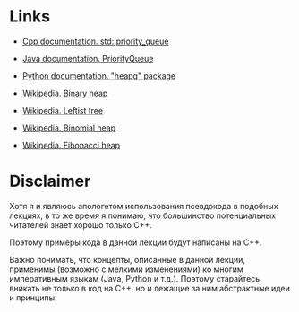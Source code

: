 # Links

- [Cpp documentation. std::priority_queue](https://en.cppreference.com/w/cpp/container/priority_queue)
- [Java documentation. PriorityQueue](https://docs.oracle.com/en/java/javase/21/docs/api/java.base/java/util/PriorityQueue.html)
- [Python documentation. "heapq" package](https://docs.python.org/3/library/heapq.html)

- [Wikipedia. Binary heap](https://en.wikipedia.org/wiki/Binary_heap)
- [Wikipedia. Leftist tree](https://en.wikipedia.org/wiki/Leftist_tree)
- [Wikipedia. Binomial heap](http://en.wikipedia.org/wiki/Binomial_heap)
- [Wikipedia. Fibonacci heap](https://en.wikipedia.org/wiki/Fibonacci_heap)

# Disclaimer

Хотя я и являюсь апологетом использования псевдокода в подобных лекциях, в то же время я понимаю, что большинство потенциальных читателей знает хорошо только C++.

Поэтому примеры кода в данной лекции будут написаны на C++.

Важно понимать, что концепты, описанные в данной лекции, применимы (возможно с мелкими изменениями) ко многим императивным языкам (Java, Python и т.д.). Поэтому старайтесь вникать не только в код на C++, но и лежащие за ним абстрактные идеи и принципы.